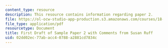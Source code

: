```yaml
---
content_type: resource
description: This resource contains information regarding paper 2.
file: https://ol-ocw-studio-app-production.s3.amazonaws.com/courses/18-821-project-laboratory-in-mathematics-spring-2013/02dd02ec77abacc40788a2881cd7834c_MIT18_821S13_paper2-susan.pdf
file_type: application/pdf
resourcetype: Document
title: First Draft of Sample Paper 2 with Comments from Susan Ruff
uid: 02dd02ec-77ab-acc4-0788-a2881cd7834c
---
```

